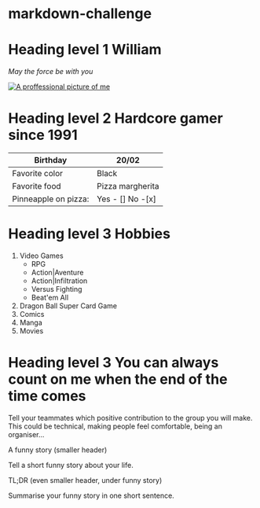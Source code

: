 # markdown-challenge

# Heading level 1 William

*May the force be with you*

[![A proffessional picture of me](/assets/images/will.jpg "Me")](https://media-exp1.licdn.com/dms/image/C4D03AQG1QbXhLMYXGw/profile-displayphoto-shrink_200_200/0/1516787352041?e=1615420800&v=beta&t=LYh7OK9-zoqvPF7s5_0scjrVqmfXP0DWU-A5xGIlzd8)

# Heading level 2 Hardcore gamer since 1991

| Birthday 	| 20/02 	|
|-	|-	|
| Favorite color 	| Black 	|
| Favorite food 	| Pizza margherita 	|
| Pinneapple on pizza: 	| Yes - [] No -[x] 	|

# Heading level 3 Hobbies

1. Video Games
    - RPG
    - Action|Aventure
    - Action|Infiltration 
    - Versus Fighting
    - Beat'em All 
2. Dragon Ball Super Card Game
3. Comics
4. Manga
5. Movies

# Heading level 3 You can always count on me when the end of the time comes



Tell your teammates which positive contribution to the group you will make.
This could be technical, making people feel comfortable, being an organiser...

A funny story (smaller header)

Tell a short funny story about your life.

TL;DR (even smaller header, under funny story)

Summarise your funny story in one short sentence.

